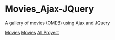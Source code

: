 # Movies_Ajax-JQuery
A gallery of movies (OMDB) using Ajax and JQuery

[Movies](https://xosejx.github.io/Movies_Ajax-JQuery/)
<a href="https://xosejx.github.io/Movies_Ajax-JQuery/" target="_blank">Movies</a>
[All Proyect](http://wordpressdaw.net23.net/)
